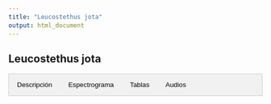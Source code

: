 ```yaml
---
title: "Leucostethus jota"
output: html_document
---
```



<style>
/* CSS para las pestañas */
.tab {
  overflow: hidden;
  border: 1px solid #ccc;
  background-color: #f1f1f1;
}
.tab button {
  background-color: inherit;
  float: left;
  border: none;
  outline: none;
  cursor: pointer;
  padding: 14px 16px;
  transition: 0.3s;
}
.tab button:hover {
  background-color: #ddd;
}
.tab button.active {
  background-color: #ccc;
}
.tabcontent {
  display: none;
  padding: 6px 12px;
  border: 1px solid #ccc;
  border-top: none;
}
/* CSS para audios */
.audio-container {
  display: flex;
  flex-direction: column;
}
.audio-container audio {
  margin-bottom: 10px;
}
</style>


<script>
function openTab(evt, tabName) {
  var i, tabcontent, tablinks;
  tabcontent = document.getElementsByClassName("tabcontent");
  for (i = 0; i < tabcontent.length; i++) {
    tabcontent[i].style.display = "none";
  }
  tablinks = document.getElementsByClassName("tablinks");
  for (i = 0; i < tablinks.length; i++) {
    tablinks[i].className = tablinks[i].className.replace(" active", "");
  }
  document.getElementById(tabName).style.display = "block";
  evt.currentTarget.className += " active";
}
</script>

## Leucostethus jota

<div class="tab">
  <button class="tablinks" onclick="openTab(event, 'DescripcionJ')">Descripción</button>
  <button class="tablinks" onclick="openTab(event, 'EspectrogramaJ')">Espectrograma</button>
  <button class="tablinks" onclick="openTab(event, 'TablasJ')">Tablas</button>
  <button class="tablinks" onclick="openTab(event, 'AudiosJ')">Audios</button>
</div>

<div id="DescripcionJ" class="tabcontent">
  <h3>Descripción</h3>
  <img src="images/JMD2048_Leucostethus_jota.png" alt="Leucostethus jota" style="width:10cm;">

  <p>Si utiliza los datos, cítese como:</p>

  <p><strong>Marín, C.M., C. Molina-Zuluaga, A. Restrepo, E.Cano & J.M. Daza.</strong> 2018. A new species of <i>Leucostethus</i> (Anura: Dendrobatidae) from the eastern versant of the Central Cordillera of Colombia with comments on the phylogenetic position of <i>Colostethus fraterdanieli</i>. <i>Zootaxa</i> 4461: 359--380. <a href="https://doi.org/10.11646/zootaxa.4461.3.3">https://doi.org/10.11646/zootaxa.4461.3.3</a>.</p>
</div>

<div id="EspectrogramaJ" class="tabcontent">
  <h3>Espectrograma</h3>
  <img src="Espectrograms/espectrograma1.png" alt="Espectrograma 1" style="width:100%;">
</div>

<div id="TablasJ" class="tabcontent">
  <h3>Tablas</h3>
  <p>Tabla de medidas</p>
  <p>Tabla de seleccion (Raven)</p>
</div>

<div id="AudiosJ" class="tabcontent">
  <h3>Audios</h3>
  <div class="audio-container">
    <audio controls>
      <source src="Audios/JAGUAS259_20130118_125515.wav" type="audio/wav">
      Tu navegador no soporta el elemento de audio.
    </audio>
    <audio controls>
      <source src="Audios/JAGUAS259_20130118_125515.wav" type="audio/wav">
      Tu navegador no soporta el elemento de audio.
    </audio>
  </div>
</div>



